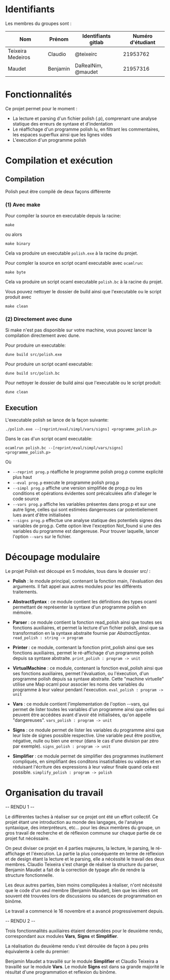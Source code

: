 # Identifiants
Les membres du groupes sont :

|       Nom         |  Prénom  | Identifiants gitlab | Numéro d'étudiant |
|       ---         |  ------  | ------------------- | ----------------- |
| Teixeira Medeiros | Claudio  | @teixeirc           | 21953762          |
| Maudet            | Benjamin | DaRealNim, @maudet  | 21957316          |

# Fonctionnalités
Ce projet permet pour le moment :
- La lecture et parsing d'un fichier polish (.p), comprenant une analyse
statique des erreurs de syntaxe et d'indentation
- Le réaffichage d'un programme polish lu, en filtrant les commentaires, les
espaces superflux ainsi que les lignes vides
- L'execution d'un programme polish

# Compilation et exécution
## Compilation
Polish peut être compilé de deux façons différente

### (1) Avec make
Pour compiler la source en executable depuis la racine:
```
make
```
ou alors
```
make binary
```
Cela va produire un executable `polish.exe` à la racine du projet.

Pour compler la source en script ocaml executable avec `ocamlrun`:
```
make byte
```
Cela va produire un script ocaml executable `polish.bc` à la racine du projet.

Vous pouvez nettoyer le dossier de build ainsi que l'executable ou le script
produit avec
```
make clean
```

### (2) Directement avec dune
Si make n'est pas disponible sur votre machine, vous pouvez lancer la compilation
directement avec dune.

Pour produire un executable:
```
dune build src/polish.exe
```

Pour produire un script ocaml executable:
```
dune build src/polish.bc
```

Pour nettoyer le dossier de build ainsi que l'executable ou le script produit:
```
dune clean
```

## Execution
L'executable polish se lance de la façon suivante:
```
./polish.exe --[reprint/eval/simpl/vars/signs] <programme_polish.p>
```
Dans le cas d'un script ocaml executable:
```
ocamlrun polish.bc --[reprint/eval/simpl/vars/signs] <programme_polish.p>
```
Où
- `--reprint prog.p` réaffiche le programme polish prog.p comme explicité plus haut
- `--eval prog.p` execute le programme polish prog.p
- `--simpl prog.p` affiche une version simplifiée de prog.p ou les conditions et opérations évidentes sont précalculées afin d'alleger le code source
- `--vars prog.p` affiche les variables présentes dans prog.p et sur une autre ligne, celles qui sont estimées dangereuses car potentiellement lues avant d'être initialisées
- `--signs prog.p` effectue une analyse statique des potentiels signes des variables de prog.p. Cette
option lève l'exception Not_found si une des variables du programme est dangereuse. Pour trouver laquelle, lancer l'option `--vars` sur le fichier.

# Découpage modulaire
Le projet Polish est découpé en 5 modules, tous dans le dossier src/ :
- **Polish** : le module principal, contenant la fonction main, l'évaluation des
arguments. Il fait appel aux autres modules pour les différents traitements.

- **AbstractSyntax** : ce module contient les définitions des types ocaml
permettant de représenter la syntaxe d'un programme polish en mémoire.

- **Parser** : ce module contient la fonction read_polish ainsi que toutes ses
fonctions auxiliaires, et permet la lecture d'un fichier polish, ainsi que sa
transformation en la syntaxe abstraite fournie par *AbstractSyntax*.
`read_polish : string -> program`

- **Printer** : ce module, contenant la fonction print_polish ainsi que ses
fonctions auxiliaires, permet le ré-affichage d'un programme polish depuis sa
syntaxe abstraite.
`print_polish : program -> unit`

- **VirtualMachine** : ce module, contenant la fonction eval_polish ainsi que
ses fonctions auxiliaires, permet l'évaluation, ou l'éxecution, d'un programme
polish depuis sa syntaxe abstraite. Cette "machine virtuelle" utilise une Map
ocaml pour associer les noms des variables du programme à leur valeur pendant
l'execution.
`eval_polish : program -> unit`

- **Vars** : ce module contient l'implementation de l'option --vars, 
qui permet de lister toutes les variables d'un programme ainsi que celles qui
peuvent être accédées avant d'avoir été initialisées, qu'on appelle "dangereuses".
`vars_polish : program -> unit`

- **Signs** : ce module permet de lister les variables du programme ainsi que 
leur liste de signes possible respective. Une variable peut être positive, 
négative, nulle ou bien une erreur (dans le cas d'une division par zéro 
par exemple).
`signs_polish : program -> unit`

- **Simplifier** : ce module permet de simplifier des programmes inutilement 
compliqués, en simplifiant des conditons insatisfiables ou valides et en 
réduisant l'écriture des expressions à leur valeur finale quand cela est possible.
`simplify_polish : program -> polish`

# Organisation du travail
-- RENDU 1 --

Le différentes taches à réaliser sur ce projet ont été un effort collectif. Ce
projet étant une introduction au monde des langages, de l'analyse syntaxique,
des interpréteurs, etc... pour les deux membres du groupe, un gros travail de
recherche et de réflexion commune sur chaque partie de ce projet fut nécéssaire.

On peut diviser ce projet en 4 parties majeures, la lecture, le parsing,
le ré-affichage et l'éxecution. La partie la plus conséquente en terme de
réflexion et de design étant la lecture et le parsing, elle a nécéssité le
travail des deux membres. Claudio Teixeira s'est chargé de réaliser la structure
du parser, Benjamin Maudet a fait de la correction de typage afin de rendre la
structure fonctionnelle.

Les deux autres parties, bien moins compliquées à réaliser, n'ont nécéssité que
le code d'un seul membre (Benjamin Maudet), bien que les idées ont souvent été
trouvées lors de discussions ou séances de programmation en binôme.

Le travail a commencé le 16 novembre et a avancé progressivement depuis.

-- RENDU 2 --

Trois fonctionnalités auxiliaires étaient demandées pour le deuxième rendu, 
correspondant aux modules **Vars**, **Signs** et **Simplifier**.

La réalisation du deuxième rendu s'est déroulée de façon à peu près équivalente 
à celle du premier:

Benjamin Maudet a travaillé sur le module **Simplifier** et Claudio Teixeira 
a travaillé sur le module **Vars**. Le module **Signs** est dans sa grande 
majorité le résultat d'une programmation et reflexion du binôme.

